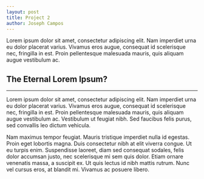 ```yaml
---
layout: post
title: Project 2
author: Joseph Campos
---
```


Lorem ipsum dolor sit amet, consectetur adipiscing elit. Nam imperdiet urna eu dolor placerat varius. Vivamus eros augue, consequat id scelerisque nec, fringilla in est. Proin pellentesque malesuada mauris, quis aliquam augue vestibulum ac.

## The Eternal Lorem Ipsum? 
-----

Lorem ipsum dolor sit amet, consectetur adipiscing elit. Nam imperdiet urna eu dolor placerat varius. Vivamus eros augue, consequat id scelerisque nec, fringilla in est. Proin pellentesque malesuada mauris, quis aliquam augue vestibulum ac. Vestibulum ut feugiat nibh. Sed faucibus felis purus, sed convallis leo dictum vehicula. 

Nam maximus tempor feugiat. Mauris tristique imperdiet nulla id egestas. Proin eget lobortis magna. Duis consectetur nibh at elit viverra congue. Ut eu turpis enim. Suspendisse laoreet, diam sed consequat sodales, felis dolor accumsan justo, nec scelerisque mi sem quis dolor. Etiam ornare venenatis massa, a suscipit ex. Ut quis lectus id nibh mattis rutrum. Nunc vel cursus eros, at blandit mi. Vivamus ac posuere libero.

